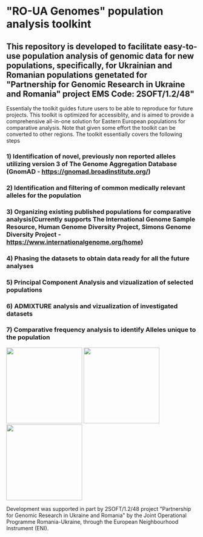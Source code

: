 # "RO-UA Genomes" population analysis toolkint
## This repository is developed to facilitate easy-to-use population analysis of genomic data for new populations, specifically, for Ukrainian and Romanian populations genetated for "Partnership for Genomic Research in Ukraine and Romania" project EMS Code: 2SOFT/1.2/48"

Essentialy the toolkit guides future users to be able to reproduce for future projects. This toolkit is optimized for accessiblity, and is aimed to provide a comprehensive all-in-one solution for Eastern European populations for comparative analysis. Note that given some effort the toolkit can be converted to other regions. 
The toolkit essentially covers the following steps

### 1) Identification of novel, previously non reported alleles utilizing version 3 of The Genome Aggregation Database (GnomAD - https://gnomad.broadinstitute.org/)

### 2) Identification and filtering of common medically relevant alleles for the population

### 3) Organizing existing published populations for comparative analysis(Currently supports The International Genome Sample Resource, Human Genome Diversity Project, Simons Genome Diversity Project -https://www.internationalgenome.org/home)

### 4) Phasing the datasets to obtain data ready for all the future analyses 

### 5) Principal Component Analysis and vizualization of selected populations

### 6) ADMIXTURE analysis and vizualization of investigated datasets

### 7) Comparative frequency analysis to identify Alleles unique to the population

<img src="https://genomes.uzhnu.edu.ua/wp-content/uploads/2021/08/cropped-Logos-1.png" height="200"> <img src="https://genomes.uzhnu.edu.ua/wp-content/uploads/2021/08/VASILE-LOGO.png"  height="200"> <img src="https://genomes.uzhnu.edu.ua/wp-content/uploads/2021/08/UzNU_logo_new2.png"  height="200">

Development was supported in part by 2SOFT/1.2/48 project "Partnership for Genomic Research in Ukraine and Romania" by the Joint Operational Programme Romania-Ukraine, through the European Neighbourhood Instrument (ENI).